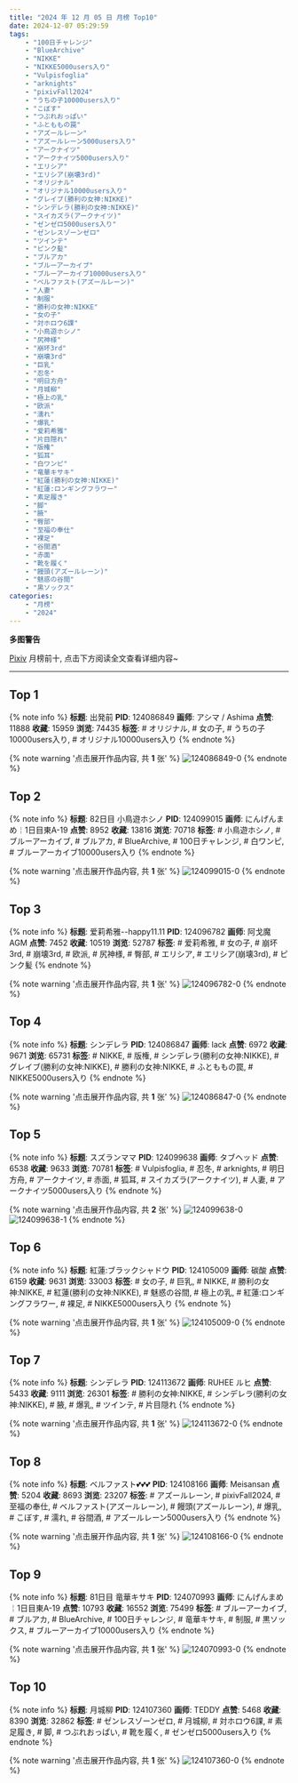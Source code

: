 ```yaml
---
title: "2024 年 12 月 05 日 月榜 Top10"
date: 2024-12-07 05:29:59
tags:
    - "100日チャレンジ"
    - "BlueArchive"
    - "NIKKE"
    - "NIKKE5000users入り"
    - "Vulpisfoglia"
    - "arknights"
    - "pixivFall2024"
    - "うちの子10000users入り"
    - "こぼす"
    - "つぶれおっぱい"
    - "ふとももの罠"
    - "アズールレーン"
    - "アズールレーン5000users入り"
    - "アークナイツ"
    - "アークナイツ5000users入り"
    - "エリシア"
    - "エリシア(崩壊3rd)"
    - "オリジナル"
    - "オリジナル10000users入り"
    - "グレイブ(勝利の女神:NIKKE)"
    - "シンデレラ(勝利の女神:NIKKE)"
    - "スイカズラ(アークナイツ)"
    - "ゼンゼロ5000users入り"
    - "ゼンレスゾーンゼロ"
    - "ツインテ"
    - "ピンク髪"
    - "ブルアカ"
    - "ブルーアーカイブ"
    - "ブルーアーカイブ10000users入り"
    - "ベルファスト(アズールレーン)"
    - "人妻"
    - "制服"
    - "勝利の女神:NIKKE"
    - "女の子"
    - "対ホロウ6課"
    - "小鳥遊ホシノ"
    - "尻神様"
    - "崩坏3rd"
    - "崩壊3rd"
    - "巨乳"
    - "忍冬"
    - "明日方舟"
    - "月城柳"
    - "極上の乳"
    - "欧派"
    - "濡れ"
    - "爆乳"
    - "爱莉希雅"
    - "片目隠れ"
    - "版権"
    - "狐耳"
    - "白ワンピ"
    - "竜華キサキ"
    - "紅蓮(勝利の女神:NIKKE)"
    - "紅蓮:ロンギングフラワー"
    - "素足履き"
    - "脚"
    - "腋"
    - "臀部"
    - "至福の奉仕"
    - "裸足"
    - "谷間酒"
    - "赤面"
    - "靴を履く"
    - "饅頭(アズールレーン)"
    - "魅惑の谷間"
    - "黒ソックス"
categories:
    - "月榜"
    - "2024"
---
```


<i class="fa fa-triangle-exclamation"></i>**多图警告**<i class="fa fa-triangle-exclamation"></i>

[Pixiv](https://www.pixiv.net/) 月榜前十, 点击下方阅读全文查看详细内容~

<!-- more -->

---

## Top 1

{% note info %}
**标题**: 出発前
**PID**: 124086849 **画师**: アシマ / Ashima
**点赞**: 11888 **收藏**: 15959 **浏览**: 74435
**标签**: # オリジナル, # 女の子, # うちの子10000users入り, # オリジナル10000users入り
{% endnote %}

{% note warning '点击展开作品内容, 共 **1** 张' %}
![124086849-0](https://i.pixiv.re/img-original/img/2024/11/08/00/00/17/124086849_p0.png)
{% endnote %}

## Top 2

{% note info %}
**标题**: 82日目 小鳥遊ホシノ
**PID**: 124099015 **画师**: にんげんまめ￤1日目東A-19
**点赞**: 8952 **收藏**: 13816 **浏览**: 70718
**标签**: # 小鳥遊ホシノ, # ブルーアーカイブ, # ブルアカ, # BlueArchive, # 100日チャレンジ, # 白ワンピ, # ブルーアーカイブ10000users入り
{% endnote %}

{% note warning '点击展开作品内容, 共 **1** 张' %}
![124099015-0](https://i.pixiv.re/img-original/img/2024/11/08/13/58/53/124099015_p0.png)
{% endnote %}

## Top 3

{% note info %}
**标题**: 爱莉希雅--happy11.11
**PID**: 124096782 **画师**: 阿戈魔AGM
**点赞**: 7452 **收藏**: 10519 **浏览**: 52787
**标签**: # 爱莉希雅, # 女の子, # 崩坏3rd, # 崩壊3rd, # 欧派, # 尻神様, # 臀部, # エリシア, # エリシア(崩壊3rd), # ピンク髪
{% endnote %}

{% note warning '点击展开作品内容, 共 **1** 张' %}
![124096782-0](https://i.pixiv.re/img-original/img/2024/11/08/11/34/14/124096782_p0.jpg)
{% endnote %}

## Top 4

{% note info %}
**标题**: シンデレラ
**PID**: 124086847 **画师**: lack
**点赞**: 6972 **收藏**: 9671 **浏览**: 65731
**标签**: # NIKKE, # 版権, # シンデレラ(勝利の女神:NIKKE), # グレイブ(勝利の女神:NIKKE), # 勝利の女神:NIKKE, # ふとももの罠, # NIKKE5000users入り
{% endnote %}

{% note warning '点击展开作品内容, 共 **1** 张' %}
![124086847-0](https://i.pixiv.re/img-original/img/2024/11/08/00/00/17/124086847_p0.jpg)
{% endnote %}

## Top 5

{% note info %}
**标题**: スズランママ
**PID**: 124099638 **画师**: タブヘッド
**点赞**: 6538 **收藏**: 9633 **浏览**: 70781
**标签**: # Vulpisfoglia, # 忍冬, # arknights, # 明日方舟, # アークナイツ, # 赤面, # 狐耳, # スイカズラ(アークナイツ), # 人妻, # アークナイツ5000users入り
{% endnote %}

{% note warning '点击展开作品内容, 共 **2** 张' %}
![124099638-0](https://i.pixiv.re/img-original/img/2024/11/08/14/40/46/124099638_p0.jpg)
![124099638-1](https://i.pixiv.re/img-original/img/2024/11/08/14/40/46/124099638_p1.jpg)
{% endnote %}

## Top 6

{% note info %}
**标题**: 紅蓮:ブラックシャドウ
**PID**: 124105009 **画师**: 碳酸
**点赞**: 6159 **收藏**: 9631 **浏览**: 33003
**标签**: # 女の子, # 巨乳, # NIKKE, # 勝利の女神:NIKKE, # 紅蓮(勝利の女神:NIKKE), # 魅惑の谷間, # 極上の乳, # 紅蓮:ロンギングフラワー, # 裸足, # NIKKE5000users入り
{% endnote %}

{% note warning '点击展开作品内容, 共 **1** 张' %}
![124105009-0](https://i.pixiv.re/img-original/img/2024/11/08/19/07/54/124105009_p0.jpg)
{% endnote %}

## Top 7

{% note info %}
**标题**: シンデレラ
**PID**: 124113672 **画师**: RUHEE ルヒ
**点赞**: 5433 **收藏**: 9111 **浏览**: 26301
**标签**: # 勝利の女神:NIKKE, # シンデレラ(勝利の女神:NIKKE), # 腋, # 爆乳, # ツインテ, # 片目隠れ
{% endnote %}

{% note warning '点击展开作品内容, 共 **1** 张' %}
![124113672-0](https://i.pixiv.re/img-original/img/2024/11/08/23/45/01/124113672_p0.jpg)
{% endnote %}

## Top 8

{% note info %}
**标题**: ベルファスト💕💕💕
**PID**: 124108166 **画师**: Meisansan
**点赞**: 5204 **收藏**: 8693 **浏览**: 23207
**标签**: # アズールレーン, # pixivFall2024, # 至福の奉仕, # ベルファスト(アズールレーン), # 饅頭(アズールレーン), # 爆乳, # こぼす, # 濡れ, # 谷間酒, # アズールレーン5000users入り
{% endnote %}

{% note warning '点击展开作品内容, 共 **1** 张' %}
![124108166-0](https://i.pixiv.re/img-original/img/2024/11/08/20/54/52/124108166_p0.jpg)
{% endnote %}

## Top 9

{% note info %}
**标题**: 81日目 竜華キサキ
**PID**: 124070993 **画师**: にんげんまめ￤1日目東A-19
**点赞**: 10793 **收藏**: 16552 **浏览**: 75499
**标签**: # ブルーアーカイブ, # ブルアカ, # BlueArchive, # 100日チャレンジ, # 竜華キサキ, # 制服, # 黒ソックス, # ブルーアーカイブ10000users入り
{% endnote %}

{% note warning '点击展开作品内容, 共 **1** 张' %}
![124070993-0](https://i.pixiv.re/img-original/img/2024/11/07/12/52/22/124070993_p0.png)
{% endnote %}

## Top 10

{% note info %}
**标题**: 月城柳
**PID**: 124107360 **画师**: TEDDY
**点赞**: 5468 **收藏**: 8390 **浏览**: 32862
**标签**: # ゼンレスゾーンゼロ, # 月城柳, # 対ホロウ6課, # 素足履き, # 脚, # つぶれおっぱい, # 靴を履く, # ゼンゼロ5000users入り
{% endnote %}

{% note warning '点击展开作品内容, 共 **1** 张' %}
![124107360-0](https://i.pixiv.re/img-original/img/2024/11/08/20/28/04/124107360_p0.jpg)
{% endnote %}
